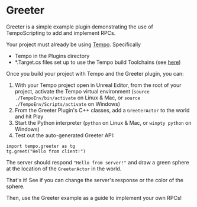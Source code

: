 # Greeter
Greeter is a simple example plugin demonstrating the use of TempoScripting to add and implement RPCs.

Your project must already be using [Tempo](https://github.com/tempo-sim/Tempo). Specifically
- Tempo in the Plugins directory
- *.Target.cs files set up to use the Tempo build Toolchains (see [here](https://github.com/tempo-sim/Tempo/tree/tempo-readme#project-changes))

Once you build your project with Tempo and the Greeter plugin, you can:

1. With your Tempo project open in Unreal Editor, from the root of your project, activate the Tempo virtual environment (`source ./TempoEnv/bin/activate` on Linux & Mac, or `source ./TempoEnv/Scripts/activate` on Windows)
2. From the Greeter Plugin's C++ classes, add a `GreeterActor` to the world and hit Play
3. Start the Python interpreter (`python` on Linux & Mac, or `winpty python` on Windows)
4. Test out the auto-generated Greeter API:
```
import tempo.greeter as tg
tg.greet("Hello from client!")
```
The server should respond `"Hello from server!"` and draw a green sphere at the location of the `GreeterActor` in the world.

That's it! See if you can change the server's response or the color of the sphere.

Then, use the Greeter example as a guide to implement your own RPCs!
